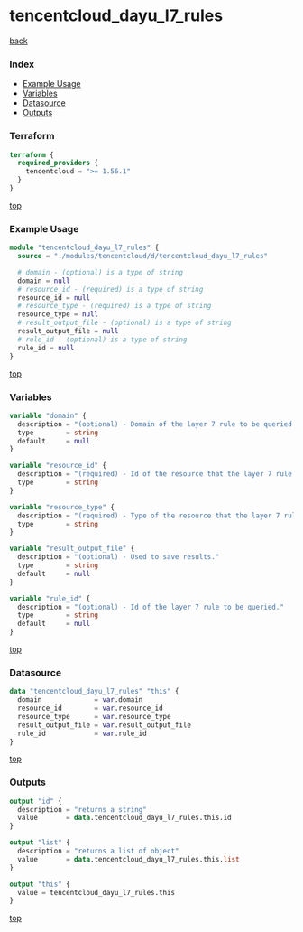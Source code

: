 # tencentcloud_dayu_l7_rules

[back](../tencentcloud.md)

### Index

- [Example Usage](#example-usage)
- [Variables](#variables)
- [Datasource](#datasource)
- [Outputs](#outputs)

### Terraform

```terraform
terraform {
  required_providers {
    tencentcloud = ">= 1.56.1"
  }
}
```

[top](#index)

### Example Usage

```terraform
module "tencentcloud_dayu_l7_rules" {
  source = "./modules/tencentcloud/d/tencentcloud_dayu_l7_rules"

  # domain - (optional) is a type of string
  domain = null
  # resource_id - (required) is a type of string
  resource_id = null
  # resource_type - (required) is a type of string
  resource_type = null
  # result_output_file - (optional) is a type of string
  result_output_file = null
  # rule_id - (optional) is a type of string
  rule_id = null
}
```

[top](#index)

### Variables

```terraform
variable "domain" {
  description = "(optional) - Domain of the layer 7 rule to be queried."
  type        = string
  default     = null
}

variable "resource_id" {
  description = "(required) - Id of the resource that the layer 7 rule works for."
  type        = string
}

variable "resource_type" {
  description = "(required) - Type of the resource that the layer 7 rule works for, valid value is `bgpip`."
  type        = string
}

variable "result_output_file" {
  description = "(optional) - Used to save results."
  type        = string
  default     = null
}

variable "rule_id" {
  description = "(optional) - Id of the layer 7 rule to be queried."
  type        = string
  default     = null
}
```

[top](#index)

### Datasource

```terraform
data "tencentcloud_dayu_l7_rules" "this" {
  domain             = var.domain
  resource_id        = var.resource_id
  resource_type      = var.resource_type
  result_output_file = var.result_output_file
  rule_id            = var.rule_id
}
```

[top](#index)

### Outputs

```terraform
output "id" {
  description = "returns a string"
  value       = data.tencentcloud_dayu_l7_rules.this.id
}

output "list" {
  description = "returns a list of object"
  value       = data.tencentcloud_dayu_l7_rules.this.list
}

output "this" {
  value = tencentcloud_dayu_l7_rules.this
}
```

[top](#index)